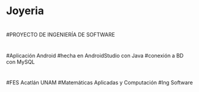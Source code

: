 # Joyeria
#
#
#PROYECTO DE INGENIERÍA DE SOFTWARE
#
#Aplicación Android 
#hecha en AndroidStudio con Java
#conexión a BD con MySQL
#
#FES Acatlán UNAM
#Matemáticas Aplicadas y Computación 
#Ing Software
#
